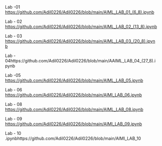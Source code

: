 Lab -01 https://github.com/Adil0226/Adil0226/blob/main/AIML_LAB_01_(6_8).ipynb

 Lab - 02 https://github.com/Adil0226/Adil0226/blob/main/AIML_LAB_02_(13_8).ipynb

Lab - 03 https://github.com/Adil0226/Adil0226/blob/main/AIML_LAB_03_(20_8).ipynb

 Lab - 04https://github.com/Adil0226/Adil0226/blob/main/AAIML_LAB_04_(27_8).ipynb

 Lab -05 https://github.com/Adil0226/Adil0226/blob/main/AIML_LAB_05.ipynb

 Lab - 06  https://github.com/Adil0226/Adil0226/blob/main/AIMI_LAB_06.ipynb

Lab - 08 https://github.com/Adil0226/Adil0226/blob/main/AIML_LAB_08.ipynb

Lab - 09 https://github.com/Adil0226/Adil0226/blob/main/AIMI_LAB_09.ipynb

Lab - 10  .ipynbhttps://github.com/Adil0226/Adil0226/blob/main/AIMI_LAB_10



